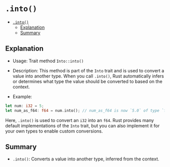 # `.into()`

- [`.into()`](#into)
  - [Explanation](#explanation)
  - [Summary](#summary)

## Explanation

- Usage: Trait method `Into::into()`

- Description: This method is part of the `Into` trait and is used to convert a value into another type. When you call `.into()`, Rust automatically infers or determines what type the value should be converted to based on the context.

- Example:

```rust
let num: i32 = 5;
let num_as_f64: f64 = num.into(); // num_as_f64 is now `5.0` of type `f64`
```

Here, `.into()` is used to convert an `i32` into an `f64`. Rust provides many default implementations of the `Into` trait, but you can also implement it for your own types to enable custom conversions.

## Summary

- `.into()`: Converts a value into another type, inferred from the context.
